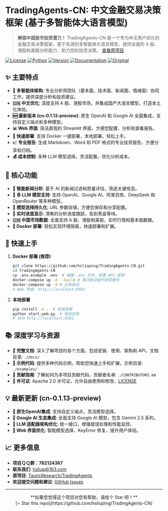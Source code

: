 # TradingAgents-CN: 中文金融交易决策框架 (基于多智能体大语言模型)

> **解锁中国股市投资潜力！** TradingAgents-CN 是一个专为中文用户优化的金融交易决策框架，基于先进的多智能体大语言模型，提供全面的 A 股、港股和美股分析能力，助力您的投资决策。  [查看原项目](https://github.com/hsliuping/TradingAgents-CN)

[![License](https://img.shields.io/badge/License-Apache%202.0-blue.svg)](https://opensource.org/licenses/Apache-2.0)
[![Python](https://img.shields.io/badge/Python-3.10%2B-blue.svg)](https://www.python.org/)
[![Version](https://img.shields.io/badge/Version-cn--0.1.13--preview-orange.svg)](./VERSION)
[![Documentation](https://img.shields.io/badge/docs-中文文档-green.svg)](./docs/)
[![Original](https://img.shields.io/badge/基于-TauricResearch/TradingAgents-orange.svg)](https://github.com/TauricResearch/TradingAgents)

## ✨ 主要特点

*   **🤖  多智能体架构**:  专业分析师团队（基本面、技术面、新闻面、情绪面）协同工作，提供深度分析和投资建议。
*   **🇨🇳  中文优化**:  深度支持 A 股、港股市场，并集成国产大语言模型，打造本土化体验。
*   **🆕  最新版本 (cn-0.1.13-preview)**: 原生 OpenAI 和 Google AI 全面集成，支持自定义端点和多种模型。
*   **📊  Web 界面**: 简洁直观的 Streamlit 界面，方便您配置、分析和查看报告。
*   **🚀  快速部署**:  支持 Docker 一键部署，本地部署，轻松上手。
*   **📈  专业报告**:  生成 Markdown、Word 和 PDF 格式的专业投资报告，方便分享和归档。
*   **💰  成本控制**: 多种 LLM 模型选择，灵活配置，优化分析成本。

## 🔑 核心功能

*   **📰 智能新闻分析**:  基于 AI 的新闻过滤和质量评估，筛选关键信息。
*   **🤖  多 LLM 模型支持**:  支持 OpenAI、Google AI、阿里百炼、DeepSeek 和 OpenRouter 等多种模型。
*   **💾  模型选择持久化**:  URL 参数存储，方便您保存和分享配置。
*   **🚀  实时进度显示**:  清晰的分析进度跟踪，告别黑盒等待。
*   **🇨🇳  中国市场数据**:  全面支持 A 股、港股和美股，实时行情和基本面数据。
*   **🐳  Docker 部署**:  轻松实现环境隔离，快速部署和扩展。

## 🚀 快速上手

1.  **Docker 部署 (推荐)**
    ```bash
    git clone https://github.com/hsliuping/TradingAgents-CN.git
    cd TradingAgents-CN
    cp .env.example .env  # 编辑 .env 文件，配置 API 密钥
    docker-compose up -d --build # 首次启动或代码变更时
    docker-compose up -d # 日常启动
    # Web 界面: http://localhost:8501
    ```

2.  **本地部署**
    ```bash
    pip install -e .  # 安装依赖
    python start_web.py  # 启动应用
    # 访问 http://localhost:8501
    ```

## 📚 深度学习与资源

*   **📖 完整文档**:  深入了解项目的各个方面，包括安装、使用、架构和 API，文档目录: `./docs/`
*   **🚀 示例代码**:  提供多种代码示例，帮助您快速上手和扩展，示例目录: `./examples/`
*   **🤝 贡献指南**:  了解如何为本项目贡献代码，贡献者名单: `./CONTRIBUTORS.md`
*   **📜 许可证**: Apache 2.0 许可证，允许自由使用和修改，[LICENSE](LICENSE)

## 💡 最新更新 (cn-0.1.13-preview)

*   **🤖 原生OpenAI集成**: 支持自定义端点，灵活模型选择。
*   **🧠 Google AI 生态集成**:  全面支持 Google AI 模型，包含 Gemini 2.5 系列。
*   **🔧 LLM 适配器架构优化**:  统一接口，增强错误处理和性能监控。
*   **🎨 Web 界面优化**:  智能模型选择、KeyError 修复，提升用户体验。

## 📈 更多信息

*   **项目ＱＱ群：782124367**
*   **联系我们**: hsliup@163.com
*   **原项目**: [TauricResearch/TradingAgents](https://github.com/TauricResearch/TradingAgents)
*   **欢迎提交问题和建议**: [GitHub Issues](https://github.com/hsliuping/TradingAgents-CN/issues)

---

<div align="center">
  **如果您觉得这个项目对您有帮助，请给个 Star 吧！**
  <br>
  [⭐ Star this repo](https://github.com/hsliuping/TradingAgents-CN)
</div>